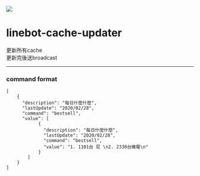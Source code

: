 ![](https://github.com/qqdog1/linebot-cache-updater/workflows/Java%20CI/badge.svg)

# linebot-cache-updater

更新所有cache  
更新完後送broadcast  

-----  
### command format 
	[
		{
		  "description": "每日什麼什麼",
		  "lastUpdate": "2020/02/28",
		  "command": "bestsell",
		  "value": [
				{
				  "description": "每日什麼什麼",
				  "lastUpdate": "2020/02/28",
				  "command": "bestsell",
				  "value": "1. 1101台 尼 \n2. 2330台機電\n"
				}
			]
		}
	]
